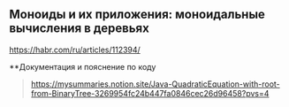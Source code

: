 ## Моноиды и их приложения: моноидальные вычисления в деревьях
https://habr.com/ru/articles/112394/

**Документация и пояснение по коду
> https://mysummaries.notion.site/Java-QuadraticEquation-with-root-from-BinaryTree-3269954fc24b447fa0846cec26d96458?pvs=4
